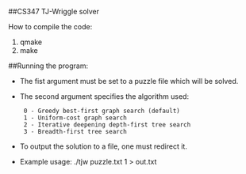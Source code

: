 ##CS347 TJ-Wriggle solver

How to compile the code:

 1. qmake
 2. make

##Running the program:

 * The fist argument must be set to a puzzle file which will be solved.
 * The second argument specifies the algorithm used:
 
        0 - Greedy best-first graph search (default)
        1 - Uniform-cost graph search
        2 - Iterative deepening depth-first tree search
        3 - Breadth-first tree search

 * To output the solution to a file, one must redirect it.
 * Example usage: ./tjw puzzle.txt 1 > out.txt



